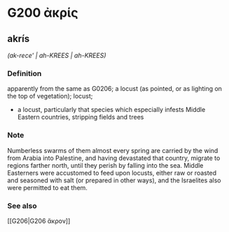 # G200 ἀκρίς

## akrís

_(ak-rece' | ah-KREES | ah-KREES)_

### Definition

apparently from the same as G0206; a locust (as pointed, or as lighting on the top of vegetation); locust; 

- a locust, particularly that species which especially infests Middle Eastern countries, stripping fields and trees

### Note

Numberless swarms of them almost every spring are carried by the wind from Arabia into Palestine, and having devastated that country, migrate to regions farther north, until they perish by falling into the sea. Middle Easterners were accustomed to feed upon locusts, either raw or roasted and seasoned with salt (or prepared in other ways), and the Israelites also were permitted to eat them.

### See also

[[G206|G206 ἄκρον]]
